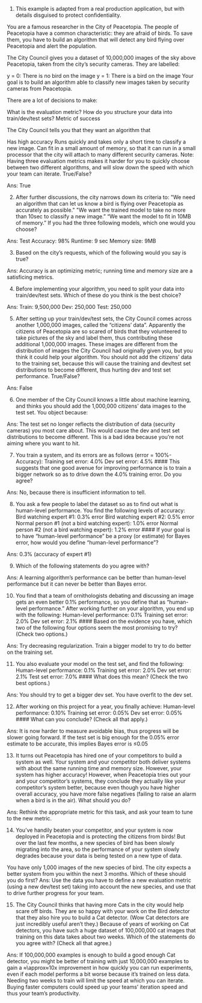 1. This example is adapted from a real production application, but with details disguised to protect confidentiality.


You are a famous researcher in the City of Peacetopia. The people of Peacetopia have a common characteristic: they are afraid of birds. To save them, you have to build an algorithm that will detect any bird flying over Peacetopia and alert the population.

The City Council gives you a dataset of 10,000,000 images of the sky above Peacetopia, taken from the city’s security cameras. They are labelled:

y = 0: There is no bird on the image
y = 1: There is a bird on the image
Your goal is to build an algorithm able to classify new images taken by security cameras from Peacetopia.

There are a lot of decisions to make:

What is the evaluation metric?
How do you structure your data into train/dev/test sets?
Metric of success

The City Council tells you that they want an algorithm that

Has high accuracy
Runs quickly and takes only a short time to classify a new image.
Can fit in a small amount of memory, so that it can run in a small processor that the city will attach to many different security cameras.
Note: Having three evaluation metrics makes it harder for you to quickly choose between two different algorithms, and will slow down the speed with which your team can iterate. True/False?

Ans: True



2. After further discussions, the city narrows down its criteria to:
"We need an algorithm that can let us know a bird is flying over Peacetopia as accurately as possible."
"We want the trained model to take no more than 10sec to classify a new image.”
“We want the model to fit in 10MB of memory.”
If you had the three following models, which one would you choose?

Ans:
Test Accuracy: 98%
Runtime: 9 sec
Memory size: 9MB



3. Based on the city’s requests, which of the following would you say is true?

Ans: Accuracy is an optimizing metric; running time and memory size are a satisficing metrics.



4. Before implementing your algorithm, you need to split your data into train/dev/test sets. Which of these do you think is the best choice?

Ans:
Train: 9,500,000
Dev: 250,000
Test: 250,000



5. After setting up your train/dev/test sets, the City Council comes across another 1,000,000 images, called the “citizens’ data”. Apparently the citizens of Peacetopia are so scared of birds that they volunteered to take pictures of the sky and label them, thus contributing these additional 1,000,000 images. These images are different from the distribution of images the City Council had originally given you, but you think it could help your algorithm.
You should not add the citizens’ data to the training set, because this will cause the training and dev/test set distributions to become different, thus hurting dev and test set performance. True/False?

Ans: False



6. One member of the City Council knows a little about machine learning, and thinks you should add the 1,000,000 citizens’ data images to the test set. You object because:

Ans:
The test set no longer reflects the distribution of data (security cameras) you most care about.
This would cause the dev and test set distributions to become different. This is a bad idea because you’re not aiming where you want to hit.



7. You train a system, and its errors are as follows (error = 100%-Accuracy):
Training set error: 4.0%
Dev set error: 4.5% #### This suggests that one good avenue for improving performance is to train a bigger network so as to drive down the 4.0% training error. Do you agree?

Ans: No, because there is insufficient information to tell.



8. You ask a few people to label the dataset so as to find out what is human-level performance. You find the following levels of accuracy:
Bird watching expert #1: 0.3% error
Bird watching expert #2: 0.5% error
Normal person #1 (not a bird watching expert): 1.0% error
Normal person #2 (not a bird watching expert): 1.2% error #### If your goal is to have “human-level performance” be a proxy (or estimate) for Bayes error, how would you define “human-level performance”?

Ans: 0.3% (accuracy of expert #1)



9. Which of the following statements do you agree with?

Ans: A learning algorithm’s performance can be better than human-level performance but it can never be better than Bayes error.



10. You find that a team of ornithologists debating and discussing an image gets an even better 0.1% performance, so you define that as “human-level performance.” After working further on your algorithm, you end up with the following:
Human-level performance: 0.1%
Training set error: 2.0%
Dev set error: 2.1% #### Based on the evidence you have, which two of the following four options seem the most promising to try? (Check two options.)

Ans:
Try decreasing regularization.
Train a bigger model to try to do better on the training set.



11. You also evaluate your model on the test set, and find the following:
Human-level performance: 0.1%
Training set error: 2.0%
Dev set error: 2.1%
Test set error: 7.0% #### What does this mean? (Check the two best options.)

Ans:
You should try to get a bigger dev set.
You have overfit to the dev set.



12. After working on this project for a year, you finally achieve:
Human-level performance: 0.10%
Training set error: 0.05%
Dev set error: 0.05% #### What can you conclude? (Check all that apply.)

Ans:
It is now harder to measure avoidable bias, thus progress will be slower going forward.
If the test set is big enough for the 0.05% error estimate to be accurate, this implies Bayes error is ≤0.05



13. It turns out Peacetopia has hired one of your competitors to build a system as well. Your system and your competitor both deliver systems with about the same running time and memory size. However, your system has higher accuracy! However, when Peacetopia tries out your and your competitor’s systems, they conclude they actually like your competitor’s system better, because even though you have higher overall accuracy, you have more false negatives (failing to raise an alarm when a bird is in the air). What should you do?

Ans: Rethink the appropriate metric for this task, and ask your team to tune to the new metric.



14. You’ve handily beaten your competitor, and your system is now deployed in Peacetopia and is protecting the citizens from birds! But over the last few months, a new species of bird has been slowly migrating into the area, so the performance of your system slowly degrades because your data is being tested on a new type of data.


You have only 1,000 images of the new species of bird. The city expects a better system from you within the next 3 months. Which of these should you do first?
Ans: Use the data you have to define a new evaluation metric (using a new dev/test set) taking into account the new species, and use that to drive further progress for your team.



15. The City Council thinks that having more Cats in the city would help scare off birds. They are so happy with your work on the Bird detector that they also hire you to build a Cat detector. (Wow Cat detectors are just incredibly useful aren’t they.) Because of years of working on Cat detectors, you have such a huge dataset of 100,000,000 cat images that training on this data takes about two weeks. Which of the statements do you agree with? (Check all that agree.)

Ans:
If 100,000,000 examples is enough to build a good enough Cat detector, you might be better of training with just 10,000,000 examples to gain a ≈\approx≈10x improvement in how quickly you can run experiments, even if each model performs a bit worse because it’s trained on less data.
Needing two weeks to train will limit the speed at which you can iterate.
Buying faster computers could speed up your teams’ iteration speed and thus your team’s productivity.
